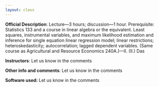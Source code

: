 ```yaml
---
layout: class
---
```


**Official Description**: Lecture—3 hours; discussion—1 hour. Prerequisite: Statistics 133 and a course in linear algebra or the equivalent. Least squares, instrumental variables, and maximum likelihood estimation and inference for single equation linear regression model; linear restrictions; heteroskedasticity; autocorrelation; lagged dependent variables. (Same course as Agricultural and Resource Economics 240A.)—II. (II.) Das
 
**Instructors**: Let us know in the comments

**Other info and comments**: Let us know in the comments

**Software used:** Let us know in the comments